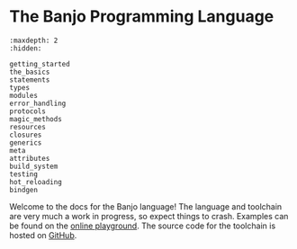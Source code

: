 # The Banjo Programming Language

```{toctree}
:maxdepth: 2
:hidden:

getting_started
the_basics
statements
types
modules
error_handling
protocols
magic_methods
resources
closures
generics
meta
attributes
build_system
testing
hot_reloading
bindgen
```

Welcome to the docs for the Banjo language! The language and toolchain are very much a work in progress, so expect
things to crash. Examples can be found on the [online playground](https://marinohimself.ch/banjo/playground/). The
source code for the toolchain is hosted on [GitHub](https://github.com/chnoblouch/banjo-lang).